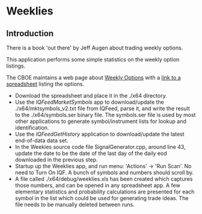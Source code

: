 # Weeklies

## Introduction

There is a book 'out there' by Jeff Augen about trading weekly options.

This application performs some simple statistics on the weekly option listings.

The CBOE maintains a web page about [Weekly Options](http://www.cboe.com/micro/weeklys/availableweeklys.aspx) with a
[link to a spreadsheet](https://www.cboe.com/publish/weelkysmf/weeklysmf.xls) listing the options.

* Download the spreadsheet and place it in the ./x64 directory.
* Use the _IQFeedMarketSymbols_ app to download/update the ./x64/mktsymbols_v2.txt file from IQFeed, parse it, and 
write the result to the ./x64/symbols.ser binary file.  The symbols.ser file is used by most other applications to generate 
symbol/instrument lists for lookup and identification.
* Use the _IQFeedGetHistory_ application to download/update the latest end-of-data data set.
* In the Weekies source code file SignalGenerator.cpp, around line 43, update the date to be the date of the last day of the daily eod downloaded in the previous step.
* Startup up the Weeklies app, and run menu: 'Actions' -> 'Run Scan'.  No need to Turn On IQF.  A bunch of symbols and numbers 
should scroll by.
* A file called ./x64/debug/weeklies.xls has been created which captures those numbers, and can be opened in any spreadsheet app.  A few elementary statistics and probability calculations are presented for each symbol in the list which could 
be used for generating trade ideas.  The file needs to be manually deleted between runs.
